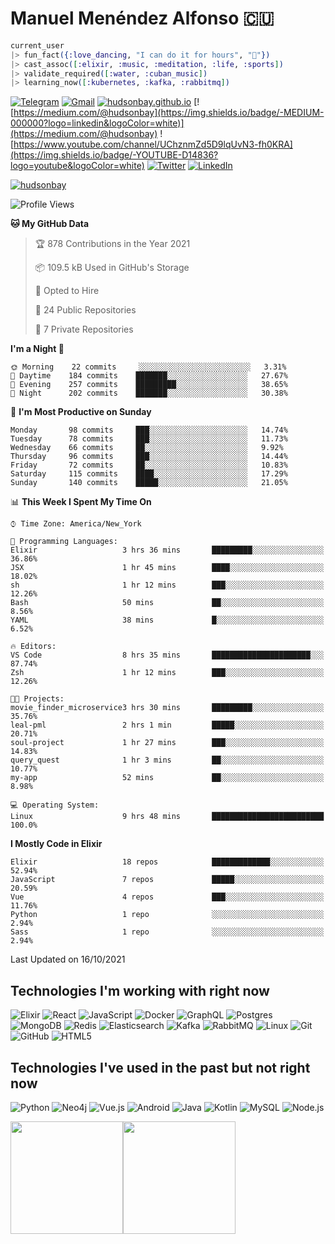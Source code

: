 # Manuel Menéndez Alfonso 🇨🇺

```Elixir
current_user
|> fun_fact({:love_dancing, "I can do it for hours", "🕺"})
|> cast_assoc([:elixir, :music, :meditation, :life, :sports])
|> validate_required([:water, :cuban_music])
|> learning_now([:kubernetes, :kafka, :rabbitmq])
```


[![Telegram](https://img.shields.io/badge/-TELEGRAM-2CA5E0?logo=telegram&logoColor=white)](https://t.me/manuelmenendez) [![Gmail](https://img.shields.io/badge/-GMAIL-D14836?logo=gmail&logoColor=white)](mailto:manuelmenendezalfonso@gmail.com) [![hudsonbay.github.io](https://img.shields.io/badge/-HUDSONBAY.GITHUB.IO-000000)](https://hudsonbay.github.io/) [![https://medium.com/@hudsonbay](https://img.shields.io/badge/-MEDIUM-000000?logo=linkedin&logoColor=white)](https://medium.com/@hudsonbay) ![https://www.youtube.com/channel/UChznmZd5D9lqUvN3-fh0KRA](https://img.shields.io/badge/-YOUTUBE-D14836?logo=youtube&logoColor=white) [![Twitter](https://img.shields.io/badge/-TWITTER-0077B5?logo=twitter&logoColor=white)](https://www.twitter.com/manuelm662) [![LinkedIn](https://img.shields.io/badge/-LINKEDIN-3177C6?logo=linkedin&logoColor=white)](https://www.linkedin.com/in/manuel-menendez-alfonso)

[![hudsonbay](https://github-profile-trophy.vercel.app/?username=hudsonbay)](https://github.com/ryo-ma/github-profile-trophy)

<!--START_SECTION:waka-->
![Profile Views](http://img.shields.io/badge/Profile%20Views-2-blue)

**🐱 My GitHub Data** 

> 🏆 878 Contributions in the Year 2021
 > 
> 📦 109.5 kB Used in GitHub's Storage 
 > 
> 💼 Opted to Hire
 > 
> 📜 24 Public Repositories 
 > 
> 🔑 7 Private Repositories  
 > 
**I'm a Night 🦉** 

```text
🌞 Morning    22 commits     ░░░░░░░░░░░░░░░░░░░░░░░░░   3.31% 
🌆 Daytime    184 commits    ███████░░░░░░░░░░░░░░░░░░   27.67% 
🌃 Evening    257 commits    █████████░░░░░░░░░░░░░░░░   38.65% 
🌙 Night      202 commits    ███████░░░░░░░░░░░░░░░░░░   30.38%

```
📅 **I'm Most Productive on Sunday** 

```text
Monday       98 commits     ███░░░░░░░░░░░░░░░░░░░░░░   14.74% 
Tuesday      78 commits     ███░░░░░░░░░░░░░░░░░░░░░░   11.73% 
Wednesday    66 commits     ██░░░░░░░░░░░░░░░░░░░░░░░   9.92% 
Thursday     96 commits     ███░░░░░░░░░░░░░░░░░░░░░░   14.44% 
Friday       72 commits     ██░░░░░░░░░░░░░░░░░░░░░░░   10.83% 
Saturday     115 commits    ████░░░░░░░░░░░░░░░░░░░░░   17.29% 
Sunday       140 commits    █████░░░░░░░░░░░░░░░░░░░░   21.05%

```


📊 **This Week I Spent My Time On** 

```text
⌚︎ Time Zone: America/New_York

💬 Programming Languages: 
Elixir                   3 hrs 36 mins       █████████░░░░░░░░░░░░░░░░   36.86% 
JSX                      1 hr 45 mins        ████░░░░░░░░░░░░░░░░░░░░░   18.02% 
sh                       1 hr 12 mins        ███░░░░░░░░░░░░░░░░░░░░░░   12.26% 
Bash                     50 mins             ██░░░░░░░░░░░░░░░░░░░░░░░   8.56% 
YAML                     38 mins             █░░░░░░░░░░░░░░░░░░░░░░░░   6.52%

🔥 Editors: 
VS Code                  8 hrs 35 mins       ██████████████████████░░░   87.74% 
Zsh                      1 hr 12 mins        ███░░░░░░░░░░░░░░░░░░░░░░   12.26%

🐱‍💻 Projects: 
movie_finder_microservice3 hrs 30 mins       █████████░░░░░░░░░░░░░░░░   35.76% 
leal-pml                 2 hrs 1 min         █████░░░░░░░░░░░░░░░░░░░░   20.71% 
soul-project             1 hr 27 mins        ███░░░░░░░░░░░░░░░░░░░░░░   14.83% 
query_quest              1 hr 3 mins         ██░░░░░░░░░░░░░░░░░░░░░░░   10.77% 
my-app                   52 mins             ██░░░░░░░░░░░░░░░░░░░░░░░   8.98%

💻 Operating System: 
Linux                    9 hrs 48 mins       █████████████████████████   100.0%

```

**I Mostly Code in Elixir** 

```text
Elixir                   18 repos            █████████████░░░░░░░░░░░░   52.94% 
JavaScript               7 repos             █████░░░░░░░░░░░░░░░░░░░░   20.59% 
Vue                      4 repos             ███░░░░░░░░░░░░░░░░░░░░░░   11.76% 
Python                   1 repo              ░░░░░░░░░░░░░░░░░░░░░░░░░   2.94% 
Sass                     1 repo              ░░░░░░░░░░░░░░░░░░░░░░░░░   2.94%

```



 Last Updated on 16/10/2021
<!--END_SECTION:waka-->

## Technologies I'm working with right now

![Elixir](https://img.shields.io/badge/-Elixir-000000?style=flat&logo=Elixir&logoColor=purple) ![React](https://img.shields.io/badge/-React-000000?style=flat&logo=react) ![JavaScript](https://img.shields.io/badge/-JavaScript-000000?style=flat&logo=javascript) ![Docker](https://img.shields.io/badge/-Docker-000000?style=flat&logo=docker) ![GraphQL](https://img.shields.io/badge/-GraphQL-000000?style=flat&logo=graphql&logoColor=red) ![Postgres](https://img.shields.io/badge/-Postgres-000000?style=flat&logo=Postgresql&logoColor=blue) ![MongoDB](https://img.shields.io/badge/-MongoDB-000000?style=flat&logo=mongodb&logoColor=green) ![Redis](https://img.shields.io/badge/-Redis-000000?style=flat&logo=redis) ![Elasticsearch](https://img.shields.io/badge/-Elasticsearch-000000?style=flat&logo=elasticsearch) ![Kafka](https://img.shields.io/badge/-Kafka-000000?style=flat&logo=apache-kafka) ![RabbitMQ](https://img.shields.io/badge/-RabbitMQ-000000?style=flat&logo=rabbitmq) ![Linux](https://img.shields.io/badge/-Linux-000000?style=flat&logo=linux&logoColor=FCC624) ![Git](https://img.shields.io/badge/-Git-000000?style=flat&logo=git&logoColor=F05032) ![GitHub](https://img.shields.io/badge/-GitHub-000000?style=flat&logo=github&logoColor=FFFFFF) ![HTML5](https://img.shields.io/badge/-HTML5-000000?style=flat&logo=HTML5)

## Technologies I've used in the past but not right now

![Python](https://img.shields.io/badge/-Python-000000?style=flat&logo=python) ![Neo4j](https://img.shields.io/badge/-Neo4j-000000?style=flat&logo=neo4j) ![Vue.js](https://img.shields.io/badge/-Vue.js-000000?style=flat&logo=vue.js&logoColor=339933) ![Android](https://img.shields.io/badge/-Android-000000?style=flat&logo=Android) ![Java](https://img.shields.io/badge/-Java-000000?style=flat&logo=Java&logoColor=007396) ![Kotlin](https://img.shields.io/badge/-KOTLIN-000000?style=flat&logo=KOTLIN) ![MySQL](https://img.shields.io/badge/-MySQL-000000?style=flat&logo=MySQL) ![Node.js](https://img.shields.io/badge/-Node.js-000000?style=flat&logo=node.js&logoColor=339933)

[<img height="180em" src="https://github-readme-stats.vercel.app/api?username=hudsonbay&amp;show_icons=true&amp;theme=merko&amp;include_all_commits=true&amp;count_private=true" class="jop-noMdConv">](https://github.com/hudsonbay)[<img height="180em" src="https://github-readme-stats.vercel.app/api/top-langs/?username=hudsonbay&amp;layout=compact&amp;langs_count=10&amp;theme=merko" class="jop-noMdConv">](https://github.com/hudsonbay)
